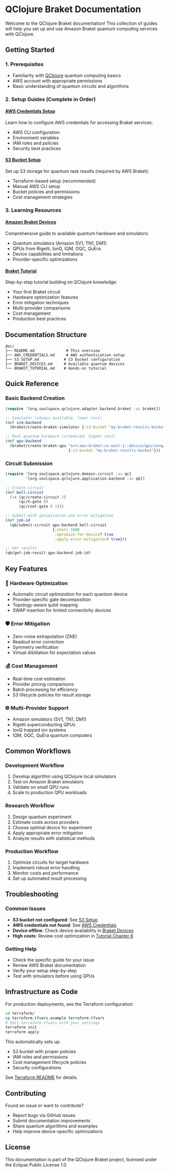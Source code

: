 # QClojure Braket Documentation

Welcome to the QClojure Braket documentation! This collection of guides will help you set up and use Amazon Braket quantum computing services with QClojure.

## Getting Started

### 1. Prerequisites
- Familiarity with [QClojure](https://github.com/lsolbach/qclojure) quantum computing basics
- AWS account with appropriate permissions
- Basic understanding of quantum circuits and algorithms

### 2. Setup Guides (Complete in Order)

#### [AWS Credentials Setup](AWS_CREDENTIALS.md)
Learn how to configure AWS credentials for accessing Braket services:
- AWS CLI configuration
- Environment variables
- IAM roles and policies
- Security best practices

#### [S3 Bucket Setup](S3_SETUP.md) 
Set up S3 storage for quantum task results (required by AWS Braket):
- Terraform-based setup (recommended)
- Manual AWS CLI setup
- Bucket policies and permissions
- Cost management strategies

### 3. Learning Resources

#### [Amazon Braket Devices](BRAKET_DEVICES.md)
Comprehensive guide to available quantum hardware and simulators:
- Quantum simulators (Amazon SV1, TN1, DM1)
- QPUs from Rigetti, IonQ, IQM, OQC, QuEra
- Device capabilities and limitations
- Provider-specific optimizations

#### [Braket Tutorial](BRAKET_TUTORIAL.md)
Step-by-step tutorial building on QClojure knowledge:
- Your first Braket circuit
- Hardware optimization features
- Error mitigation techniques
- Multi-provider comparisons
- Cost management
- Production best practices

## Documentation Structure

```
doc/
├── README.md              # This overview
├── AWS_CREDENTIALS.md     # AWS authentication setup
├── S3_SETUP.md           # S3 bucket configuration
├── BRAKET_DEVICES.md     # Available quantum devices
└── BRAKET_TUTORIAL.md    # Hands-on tutorial
```

## Quick Reference

### Basic Backend Creation

```clojure
(require '[org.soulspace.qclojure.adapter.backend.braket :as braket])

;; Simulator (always available, lower cost)
(def sim-backend
  (braket/create-braket-simulator {:s3-bucket "my-braket-results-bucket"}))

;; Real quantum hardware (scheduled, higher cost)
(def qpu-backend
  (braket/create-braket-qpu "arn:aws:braket:us-east-1::device/qpu/ionq/aria-1"
                            {:s3-bucket "my-braket-results-bucket"}))
```

### Circuit Submission

```clojure
(require '[org.soulspace.qclojure.domain.circuit :as qc]
         '[org.soulspace.qclojure.application.backend :as qb])

;; Create circuit
(def bell-circuit
  (-> (qc/create-circuit 2)
      (qc/h-gate 0)
      (qc/cnot-gate 0 1)))

;; Submit with optimization and error mitigation
(def job-id 
  (qb/submit-circuit qpu-backend bell-circuit 
                     {:shots 1000
                      :optimize-for-device? true
                      :apply-error-mitigation? true}))

;; Get results
(qb/get-job-result qpu-backend job-id)
```

## Key Features

### 🔧 **Hardware Optimization**
- Automatic circuit optimization for each quantum device
- Provider-specific gate decomposition
- Topology-aware qubit mapping
- SWAP insertion for limited connectivity devices

### 🛡️ **Error Mitigation**
- Zero-noise extrapolation (ZNE)
- Readout error correction
- Symmetry verification
- Virtual distillation for expectation values

### 💰 **Cost Management** 
- Real-time cost estimation
- Provider pricing comparisons
- Batch processing for efficiency
- S3 lifecycle policies for result storage

### 🌐 **Multi-Provider Support**
- Amazon simulators (SV1, TN1, DM1)
- Rigetti superconducting QPUs
- IonQ trapped ion systems
- IQM, OQC, QuEra quantum computers

## Common Workflows

### Development Workflow
1. Develop algorithm using QClojure local simulators
2. Test on Amazon Braket simulators
3. Validate on small QPU runs
4. Scale to production QPU workloads

### Research Workflow  
1. Design quantum experiment
2. Estimate costs across providers
3. Choose optimal device for experiment
4. Apply appropriate error mitigation
5. Analyze results with statistical methods

### Production Workflow
1. Optimize circuits for target hardware
2. Implement robust error handling
3. Monitor costs and performance
4. Set up automated result processing

## Troubleshooting

### Common Issues
- **S3 bucket not configured**: See [S3 Setup](S3_SETUP.md)
- **AWS credentials not found**: See [AWS Credentials](AWS_CREDENTIALS.md) 
- **Device offline**: Check device availability in [Braket Devices](BRAKET_DEVICES.md)
- **High costs**: Review cost optimization in [Tutorial Chapter 6](BRAKET_TUTORIAL.md#chapter-6-cost-management)

### Getting Help
- Check the specific guide for your issue
- Review AWS Braket documentation
- Verify your setup step-by-step
- Test with simulators before using QPUs

## Infrastructure as Code

For production deployments, see the Terraform configuration:

```bash
cd terraform/
cp terraform.tfvars.example terraform.tfvars
# Edit terraform.tfvars with your settings
terraform init
terraform apply
```

This automatically sets up:
- S3 bucket with proper policies
- IAM roles and permissions  
- Cost management lifecycle policies
- Security configurations

See [Terraform README](../terraform/README.md) for details.

## Contributing

Found an issue or want to contribute?
- Report bugs via GitHub issues
- Submit documentation improvements
- Share quantum algorithms and examples
- Help improve device-specific optimizations

## License

This documentation is part of the QClojure Braket project, licensed under the Eclipse Public License 1.0.
